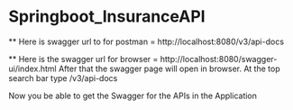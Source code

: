 # Springboot_InsuranceAPI

** Here is swagger url to for postman = http://localhost:8080/v3/api-docs

** Here is the swagger url for browser = http://localhost:8080/swagger-ui/index.html
After that the swagger page will open in browser. At the top search bar type /v3/api-docs 

Now you be able to get the Swagger for the APIs in the Application
